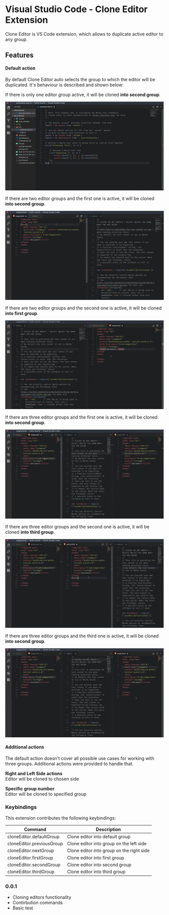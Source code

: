 # Visual Studio Code - Clone Editor Extension

Clone Editor is VS Code extension, which allows to duplicate active editor to any group.

## Features

#### Default action

By default Clone Editor auto selects the group to which the editor will be duplicated. It's behaviour is described and shown below:

If there is only one editor group active, it will be cloned **into second group**.

![Gif where there is one editor group active](https://raw.githubusercontent.com/padamczewski/vscode-clone-editor/master/assets/gif/total-1.gif)

If there are two editor groups and the first one is active, it will be cloned **into second group**.

![Gif where there are two editor groups and the first one is active](https://raw.githubusercontent.com/padamczewski/vscode-clone-editor/master/assets/gif/total-2-active-1.gif)

If there are two editor groups and the second one is active, it will be cloned **into first group**.

![Gif where there are two editor groups and the second one is active](https://raw.githubusercontent.com/padamczewski/vscode-clone-editor/master/assets/gif/total-2-active-2.gif)

If there are three editor groups and the first one is active, it will be cloned **into second group**.

![Gif where there are three editor groups and the first one is active](https://raw.githubusercontent.com/padamczewski/vscode-clone-editor/master/assets/gif/total-3-active-1.gif)

If there are three editor groups and the second one is active, it will be cloned **into third group**.

![Gif where there are three editor groups and the second one is active](https://raw.githubusercontent.com/padamczewski/vscode-clone-editor/master/assets/gif/total-3-active-2.gif)

If there are three editor groups and the third one is active, it will be cloned **into second group**.

![Gif where there are three editor groups and the third one is active](https://raw.githubusercontent.com/padamczewski/vscode-clone-editor/master/assets/gif/total-3-active-3.gif)

#### Additional actions

The default action doesn't cover all possible use cases for working with three groups. Additional actions were provided to handle that.

**Right and Left Side actions**  
Editor will be cloned to chosen side

**Specific group number**  
Editor will be cloned to specified group


### Keybindings

This extension contributes the following keybindings:

|       Command             |    Description  |
|         ----              |        ----     |
| cloneEditor.defaultGroup  | Clone editor into default group |
| cloneEditor.previousGroup | Clone editor into group on the left side |
| cloneEditor.nextGroup     | Clone editor into group on the right side |
| cloneEditor.firstGroup    | Clone editor into first group |
| cloneEditor.secondGroup   | Clone editor into second group |
| cloneEditor.thirdGroup    | Clone editor into third group |


### 0.0.1

- Cloning editors functionality
- Contirbution commands
- Basic test

